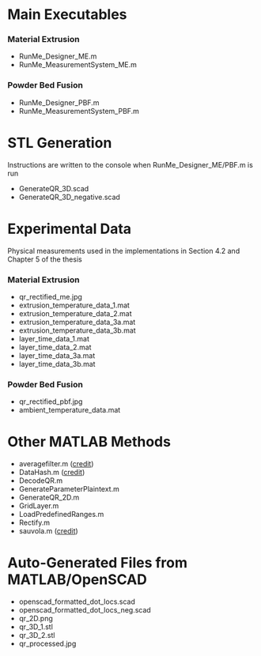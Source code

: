 # Main Executables
### Material Extrusion
- RunMe_Designer_ME.m
- RunMe_MeasurementSystem_ME.m
### Powder Bed Fusion
- RunMe_Designer_PBF.m
- RunMe_MeasurementSystem_PBF.m

# STL Generation
Instructions are written to the console when RunMe_Designer_ME/PBF.m is run
- GenerateQR_3D.scad
- GenerateQR_3D_negative.scad

# Experimental Data
Physical measurements used in the implementations in Section 4.2 and Chapter 5 of the thesis
### Material Extrusion
- qr_rectified_me.jpg
- extrusion_temperature_data_1.mat
- extrusion_temperature_data_2.mat
- extrusion_temperature_data_3a.mat
- extrusion_temperature_data_3b.mat
- layer_time_data_1.mat
- layer_time_data_2.mat
- layer_time_data_3a.mat
- layer_time_data_3b.mat
### Powder Bed Fusion
- qr_rectified_pbf.jpg
- ambient_temperature_data.mat

# Other MATLAB Methods
- averagefilter.m ([credit](https://www.mathworks.com/matlabcentral/fileexchange/40266-sauvola-local-image-thresholding))
- DataHash.m ([credit](https://www.mathworks.com/matlabcentral/fileexchange/31272-datahash))
- DecodeQR.m
- GenerateParameterPlaintext.m
- GenerateQR_2D.m
- GridLayer.m
- LoadPredefinedRanges.m
- Rectify.m
- sauvola.m ([credit](https://www.mathworks.com/matlabcentral/fileexchange/40266-sauvola-local-image-thresholding))

# Auto-Generated Files from MATLAB/OpenSCAD
- openscad_formatted_dot_locs.scad
- openscad_formatted_dot_locs_neg.scad
- qr_2D.png
- qr_3D_1.stl
- qr_3D_2.stl
- qr_processed.jpg